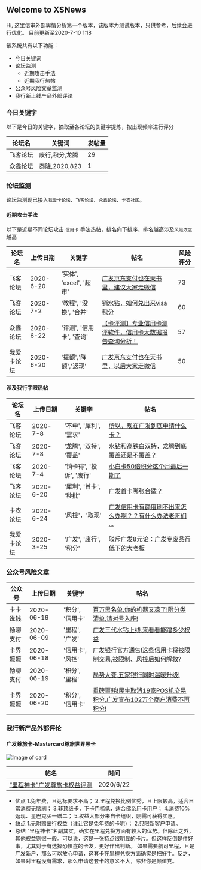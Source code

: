 ## Welcome to XSNews 

Hi, 这里信审外部舆情分析第一个版本，该版本为测试版本，只供参考，后续会进行优化。
目前更新至2020-7-10 1:18

该系统共有以下功能：

- 今日关键词
- 论坛监测
  - 近期攻击手法
  - 近期我行热帖
- 公众号风险文章监测
- 我行新上线产品外部评论
  

### 今日关键字

以下是今日的关键字，摘取至各论坛的关键字提炼，按出现频率进行评分

论坛名 | 关键词 | 发帖量
----- | ----- | -----
飞客论坛 | 废行,积分,龙腾 | 29
众鑫论坛 | 泰隆,2020,823 | 1


### 论坛监测

论坛监测现已接入`我爱卡论坛`、`飞客论坛`、`众鑫论坛`、`卡农社区`。

#### 近期攻击手法

以下是近期不同论坛攻击 `信用卡` 手法热帖，排名向下排序，排名越高涉及`风险浓度`越高

论坛名 | 上传日期 | 关键字 | 帖名 | 风险评分
----- | ----- | ----- | ----- | -----
飞客论坛 | 2020-6-20 | '实体', 'excel', '超市' | [广发京东支付也在天书里，建议大家走微信](http://www.flyertea.com/thread-3584685-1-1.html) | 73
飞客论坛 | 2020-7-2 | '教程', '没换', '合并' | [销水钻，如何兑出来visa积分](http://www.flyertea.com/thread-3596899-1-1.html) | 60
众鑫论坛 | 2020-6-22 | '评测', '信用卡', '查询' | [【卡评测】专业信用卡测评软件，信用卡大数据报告查询分析！](https://www.zhongxinwanka.com/thread-270594-1-1.html) | 57
我爱卡论坛 | 2020-6-20 | '提额','降额','返现' | [广发京东支付也在天书里，以后大家走微信](https://bbs.51credit.com/thread-6189885-1-1.html) | 50

#### 涉及我行字眼热帖

论坛名 | 上传日期 | 关键字 | 帖名
----- | ----- | ----- | ----- 
飞客论坛 | 2020-7-8 | '不申', '犀利', '需求' | [所以，现在广发到底申请什么卡？](http://www.flyertea.com/thread-3607143-1-1.html)
飞客论坛 | 2020-7-8 | '龙腾', '双持', '覆盖' | [水钻和高铁白双持，龙腾到底覆盖还是不覆盖？](http://www.flyertea.com/thread-3606116-1-1.html)
飞客论坛 | 2020-7-4 | '销卡得', '投诉', '废行' | [小白卡50倍积分这个月最后一期了](http://www.flyertea.com/thread-3584324-1-1.html)
飞客论坛 | 2020-6-20 | '犀利', '首卡', '秒批' | [广发首卡哪张合适？](http://www.flyertea.com/thread-3585107-1-1.html)
卡农论坛 | 2020-6-24 | '风控'，'取现' | [广发信用卡有额度刷不出来怎么办啊？？有什么办法老哥们 ...](https://www.51kanong.com/xyk-3249722-1.htm) | 
我爱卡论坛 | 2020-3-25 | '广发', '废行', '积分' | [驳斥广发8元论：广发专废品行低下的大老板](https://bbs.51credit.com/thread-6046299-1-1.html) | 


### 公众号风险文章

公众号 | 上传日期 | 关键字 | 帖名
----- | ----- | ----- | ----- 
卡卡说钱 | 2020-06-19 | '积分', '信用卡' | [百万黑名单,你的机器又凉了!附分类清单,请对号入座!](https://weixin.sogou.com/link?url=dn9a_-gY295K0Rci_xozVXfdMkSQTLW6cwJThYulHEtVjXrGTiVgS-J042nCu3jAzzkQeSUGTFsMOhh-mC2gi1qXa8Fplpd90n20IKwXYi14Uh5YYyLwHW17jimbBqR_HgF_0xtQoKmaqXeZoR-P2BLRMnSSU8Dp329DCalCuc33uXQfgPGoWeRL1cp7lStKTQBF4YDJstCMOY9bANV25WSYcxzDAlVjyR_1DfsHB6h6K35GsuKzc3PsFPhHvES06uO9vZznm4vy08OLTBhW0A..&type=2&query=%E5%8D%A1%E5%8D%A1%E8%AF%B4%E9%92%B1&token=07A3AC2C2BA88394999C30979C3CFDF59AA3F3A35F07D134)
畅聊支付 | 2020-06-09 | '里程', '广发' | [广发三代水钻上线,来看看能蹭多少权益](https://weixin.sogou.com/link?url=dn9a_-gY295K0Rci_xozVXfdMkSQTLW6cwJThYulHEtVjXrGTiVgS-J042nCu3jAllAkaJh0MxkMOhh-mC2gi1qXa8Fplpd9qLkYVtMdrfRwEFqkLG2RiLHNYrj6IT3xFr_0lVsjv3bccYau1esXGZIwzYTsno1Cj8s5yqk1L7JMMB1OVe2G61T06bh7RoDqq8Nv-bl5RG_nigWvsRR97CXhxmmJdLBx6T324hFDodBmfE90W8djm_CqFXNU4UuPQjMmgiWuod-AFV_3u-a3OQ..&type=2&query=%E7%95%85%E8%81%8A%E6%94%AF%E4%BB%98&token=07A778009D1F34232C29872038D9029E2D4F734D5F07D22B)
卡界嬷嬷 | 2020-06-18 | '信用卡', '风控' | [广发银行官方通告!这些信用卡将被限制交易,被限制、风控后如何解救?](https://weixin.sogou.com/link?url=dn9a_-gY295K0Rci_xozVXfdMkSQTLW6cwJThYulHEtVjXrGTiVgS-J042nCu3jA-qjS5EQ_SkkMOhh-mC2gi1qXa8Fplpd98SseyGwo5j0B0WRtMoqLVAMLlciCM0iBXEBmGDLecTqWUQd-m4JdqPMv_BpTEFRZl43wlPYQmoHBTrgq5ceowJG-xpDJbFCT6n4wmHWHWwGrArFG1FjGWqD5dYQO23bqRlKHRl8g9WS3rTYaKP4OWwPbm1ZiIPib8gNvegLQfQICYioxHkzTmA..&type=2&query=%E5%8D%A1%E7%95%8C%E5%AC%B7%E5%AC%B7&token=07ACA87534B79F8B85802C8BAC95FB82865223D05F07D371)
畅聊支付 | 2020-06-19 | '积分', '里程' | [局势大变,五家银行同时温暖升级!](https://weixin.sogou.com/link?url=dn9a_-gY295K0Rci_xozVXfdMkSQTLW6cwJThYulHEtVjXrGTiVgS-J042nCu3jAT9SUbzLAIkcMOhh-mC2gi1qXa8Fplpd9qLkYVtMdrfRwEFqkLG2RiLHNYrj6IT3xFr_0lVsjv3bccYau1esXGewAD5eSHvl_VBVwUpRnuMEQptdHMQJWnhD1hTg7LoZcycxkntPOYVs3j8Oe7DBe-G7wWM--S6BxmjhIcJU-oPlyBp2KKLFcIE2AldZBTP6Zp7eQFq9LyYPYl_Q5RRZQjg..&type=2&query=%E7%95%85%E8%81%8A%E6%94%AF%E4%BB%98&token=07A72DAB9D1F34232C29872038D9029E2D4F734D5F07D218)
卡界嬷嬷 | 2020-06-20 | '积分', '信用卡' | [重磅噩耗!民生取消19家POS机交易积分,广发宣布102万个商户消费不再积分!](https://weixin.sogou.com/link?url=dn9a_-gY295K0Rci_xozVXfdMkSQTLW6cwJThYulHEtVjXrGTiVgS-J042nCu3jAwAAGFaT4Ui8MOhh-mC2gi1qXa8Fplpd98SseyGwo5j0B0WRtMoqLVAMLlciCM0iBXEBmGDLecTqWUQd-m4JdqNQC9oPWkP9VqFOLVts5zKbzCrSHVW1QEGFCPke1H8fjVp4s0F2v2U2mBpB1Gfe8AcX3M1UXJKSddctlldmgS0lXMXJ_m-n_NC6ubk_IbThehpz-YMw5YDS00NVofL2iDw..&type=2&query=%E5%8D%A1%E7%95%8C%E5%AC%B7%E5%AC%B7&token=07ACDB9D34B79F8B85802C8BAC95FB82865223D05F07D37F)




### 我行新产品外部评论


#### 广发尊旅卡-Mastercard尊旅世界黑卡

![Image of card](https://ptf.flyert.com/creditcard/image/creditcard/20200610113530462.png)

帖名 | 时间 
----- | -----
[“里程神卡”广发尊旅卡权益评测](http://www.flyertea.com/thread-3586809-1-1.html) | 2020/6/22

- 优点
1.免年费，且达标要求不高；
2.里程兑换比例优秀，且上限较高，适合日常消费无脑刷；
3.非顶级卡，下卡门槛低，适合佛系用卡用户；
4.消费10%返现、星巴克买一赠二；
5.权益大部分来自卡组织，刚需可获得实惠。
- 缺点
1.无附赠出行权益（谁让它是免年费的卡呢）；
2.只限新客户申请。
- 总结
“里程神卡”名副其实，确实在里程兑换方面有较大的优势。但除此之外，其他权益则很一般。可以说，这是一张特点很明显的卡片。但这样反倒是件好事，尤其对于有选择恐惧症的卡友，更好作出判断。
如果需要航司里程，且是广发新户，那么可以放心申请，这套卡在里程兑换方面确实是把好手。反之，如果对里程没有需求，那么申请这套卡的意义不大，除非你是颜值党。
